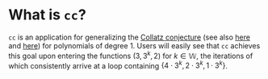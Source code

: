# What is `cc`? 
`cc` is an application for generalizing the [Collatz conjecture](https://en.wikipedia.org/wiki/Collatz_conjecture) (see also [here](https://www.youtube.com/watch?v=5mFpVDpKX70) and [here](https://www.youtube.com/watch?v=LqKpkdRRLZw)) for polynomials of degree 1. Users will easily see that `cc` achieves this goal upon entering the functions $(3, 3^k, 2)$ for $k \in \mathbb{W}$, the iterations of which consistently arrive at a loop containing $\lbrace 4 \cdot 3^k, 2 \cdot 3^k, 1 \cdot 3^k\rbrace$. 